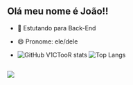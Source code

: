 ## Olá meu nome é João!!

- 🌱 Estutando para Back-End
- 😄 Pronome: ele/dele

- ![ GitHub V1CTooR stats](https://github-readme-stats.vercel.app/api?username=V1CTooR&show_icons=true&theme=transparent)    ![Top Langs](https://github-readme-stats.vercel.app/api/top-langs/?username=V1CTooR&theme=transparent&layout=compact)


##

<div>
  <a href=https://www.linkedin.com/in/joão-victor-982b221a0/><img src="https://img.shields.io/badge/LinkedIn-0077B5?style=for-the-badge&logo=linkedin&logoColor=white"</a>
  

</div>
